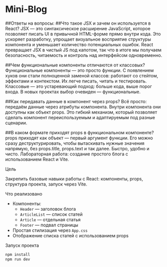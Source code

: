 # Mini-Blog

##Ответы на вопросы:
##Что такое JSX и зачем он используется в React? 
JSX — это синтаксическое расширение JavaScript, которое позволяет писать UI в привычной HTML-форме прямо внутри кода. Это ускоряет разработку, упрощает визуальное восприятие структуры компонента и уменьшает количество потенциальных ошибок. React превращает JSX в чистый JS под капотом, так что в итоге мы получаем безопасность, читаемость и контроль над интерфейсом одновременно. 

 
##Чем функциональные компоненты отличаются от классовых? 
Функциональные компоненты — это просто функции. С появлением хуков они стали полноценной заменой классов: работают со стейтом, эффектами и контекстом. Их легче писать, читать и тестировать. Классовые — это устаревающий подход: больше кода, выше порог входа. В новых проектах выбор очевиден — функциональные. 

 
##Как передавать данные в компонент через props? 
Всё просто: передаём данные через атрибуты компонента. Внутри компонента они доступны как объект props. Это гибкий механизм, который позволяет сделать компонент переиспользуемым и адаптируемым под разные сценарии. 

 
##В каком формате приходят props в функциональном компоненте? 
props приходят как объект — первый аргумент функции. Его можно сразу деструктурировать, чтобы вытаскивать нужные значения напрямую, без props.title, props.text и так далее. Быстро, удобно и чисто. 
Лабораторная работа: создание простого блога с использованием React и Vite.

Цель

Закрепить базовые навыки работы с React: компоненты, props, структура проекта, запуск через Vite.

Что реализовано

- Компоненты:
  - `Header` — заголовок блога
  - `ArticleList` — список статей
  - `Article` — отдельная статья
  - `Footer` — подвал страницы
- Простая стилизация через `App.css`
- Отображение списка статей с использованием props

Запуск проекта

```bash
npm install
npm run dev
